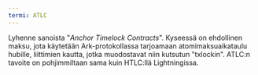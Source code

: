 ```yaml
---
termi: ATLC
---
```


Lyhenne sanoista "*Anchor Timelock Contracts*". Kyseessä on ehdollinen maksu, jota käytetään Ark-protokollassa tarjoamaan atomimaksuaikataulu hubille, liittimien kautta, jotka muodostavat niin kutsutun "txlockin". ATLC:n tavoite on pohjimmiltaan sama kuin HTLC:llä Lightningissa.
